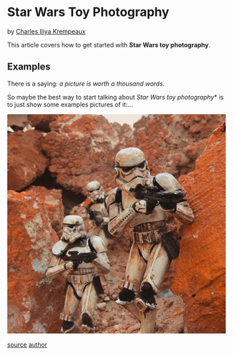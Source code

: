 # Star Wars Toy Photography

by [Charles Iliya Krempeaux](http://changelog.ca)


This article covers how to get started with **Star Wars toy photography**.


## Examples

There is a saying: _a picture is worth a thousand words_.

So maybe the best way to start talking about *Star Wars toy photography** is to just show some examples pictures of it:...

![RED ROCKS...](BsejriAF4eT.jpeg)

[source](https://instagram.com/p/BsejriAF4eT/) [author](https://www.instagram.com/the_chip_monsters/)
